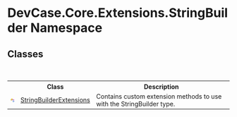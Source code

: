 # DevCase.Core.Extensions.StringBuilder Namespace
 




## Classes
&nbsp;<table><tr><th></th><th>Class</th><th>Description</th></tr><tr><td>![Public class](media/pubclass.gif "Public class")</td><td><a href="T_DevCase_Core_Extensions_StringBuilder_StringBuilderExtensions">StringBuilderExtensions</a></td><td>
Contains custom extension methods to use with the StringBuilder type.</td></tr></table>&nbsp;
